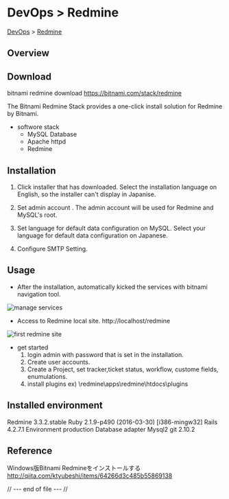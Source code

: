 # DevOps > Redmine
[DevOps](../index.md) > [Redmine](index.md)

## Overview

## Download
bitnami redmine download
https://bitnami.com/stack/redmine

The Bitnami Redmine Stack provides a one-click install solution for Redmine by Bitnami.

* softwore stack
  - MySQL Database
  - Apache httpd
  - Redmine

## Installation
1. Click installer that has downloaded.
 Select the installation language on English, so the installer can't display in Japanise.

2. Set admin account .
 The admin account will be used for Redmine and MySQL's root.

3. Set language for default data configuration on MySQL.
 Select your language for default data configuration on Japanese.

4. Configure SMTP Setting.

## Usage
* After the installation, automatically kicked the services with bitnami navigation tool.  

![manage services](\img\bitnami-redmine-stack-ManageServers.JPG)

* Access to Redmine local site.
http://localhost/redmine

![first redmine site](\img\redmine-first-displayed.JPG)

* get started
  1. login admin with password that is set in the installation.
  2. Create user accounts.
  3. Create a Project, set tracker,ticket status, workflow, custome fields, enumulations.
  4. install plugins
     ex) \redmine\apps\redmine\htdocs\plugins

## Installed environment
Redmine 3.3.2.stable
Ruby 2.1.9-p490 (2016-03-30) [i386-mingw32]
Rails 4.2.7.1
Environment production
Database adapter Mysql2
git 2.10.2

## Reference
Windows版Bitnami Redmineをインストールする
http://qiita.com/ktyubeshi/items/64266d3c485b55869138

// --- end of file --- //

